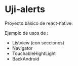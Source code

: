 # Uji-alerts

Proyecto básico de react-native. 

Ejemplo de usos de :
 - Listview (con secciones)
 - Navigator
 - TouchableHightLight
 - BackAndroid
 
 
